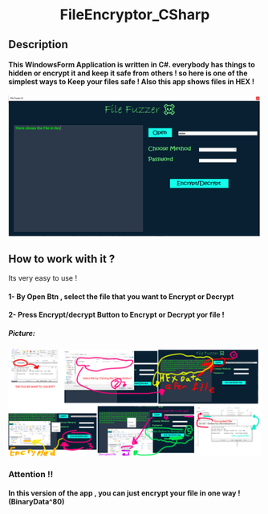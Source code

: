 <h1 align="center"> FileEncryptor_CSharp </h1>

<h2>Description </h2>
<h4>
This WindowsForm Application is written in C#.  everybody has things to hidden or encrypt it  and keep it safe from others ! 
so  here is one of the simplest ways to Keep your files safe !
Also this app shows  files in HEX ! 
 </h4>

 <img  src="app.png">
 <h2 >How to work with it ? </h2>
 <p>Its very easy to use ! </p> 
<h4>1-  By Open Btn , select the file that you want to Encrypt or Decrypt  </h4>
<h4>2- Press  Encrypt/decrypt Button to Encrypt or Decrypt yor file !  </h4>
<h5>Picture:  </h5>
<img  src="HowToWork.jpg">
<h3>Attention !!</h3>
<h4>In this version of the app , you can just encrypt your file in one way !  (BinaryData^80)</h4>
 
